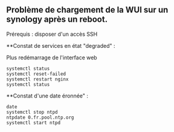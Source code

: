 ## Problème de chargement de la WUI sur un synology après un reboot.

Prérequis : disposer d'un accès SSH

**Constat de services en état "degraded" :

Plus redémarrage de l'interface web

```
systemctl status
systemctl reset-failed
systemctl restart nginx
systemctl status
```

**Constat d'une date éronnée" :

```
date
systemctl stop ntpd
ntpdate 0.fr.pool.ntp.org
systemctl start ntpd
```
